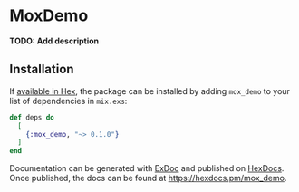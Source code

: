# MoxDemo

**TODO: Add description**

## Installation

If [available in Hex](https://hex.pm/docs/publish), the package can be installed
by adding `mox_demo` to your list of dependencies in `mix.exs`:

```elixir
def deps do
  [
    {:mox_demo, "~> 0.1.0"}
  ]
end
```

Documentation can be generated with [ExDoc](https://github.com/elixir-lang/ex_doc)
and published on [HexDocs](https://hexdocs.pm). Once published, the docs can
be found at <https://hexdocs.pm/mox_demo>.

